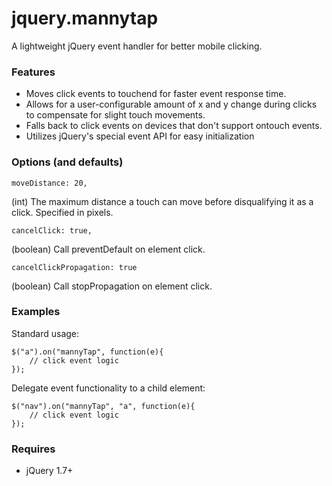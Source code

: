 # jquery.mannytap

A lightweight jQuery event handler for better mobile clicking.

### Features

* Moves click events to touchend for faster event response time.
* Allows for a user-configurable amount of x and y change during clicks to compensate for slight touch movements.
* Falls back to click events on devices that don't support ontouch events.
* Utilizes jQuery's special event API for easy initialization

### Options (and defaults)

	moveDistance: 20,
(int) The maximum distance a touch can move before disqualifying it as a click. Specified in pixels.

	cancelClick: true,
(boolean) Call preventDefault on element click.

	cancelClickPropagation: true
(boolean) Call stopPropagation on element click.


### Examples

Standard usage:

	$("a").on("mannyTap", function(e){
		// click event logic
	});
    
Delegate event functionality to a child element:

	$("nav").on("mannyTap", "a", function(e){
		// click event logic
	});

### Requires

* jQuery 1.7+